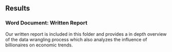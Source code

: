 ## Results

### Word Document: Written Report
Our written report is included in this folder and provides a in depth overview of the data wrangling process which also analyzes the influence of billionaires on economic trends.
